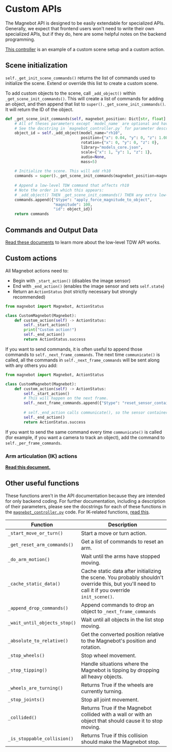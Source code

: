 # Custom APIs

The Magnebot API is designed to be easily extendable for specialized APIs. Generally, we expect that frontend users won't need to write their own specialized APIs, but if they do, here are some helpful notes on the backend programming.

[This controller](https://github.com/alters-mit/magnebot/blob/main/controllers/examples/custom_api.py) is an example of a custom scene setup and a custom action.

## Scene initialization

`self._get_init_scene_commands()` returns the list of commands used to initialize the scene. Extend or override this list to create a custom scene.

To add custom objects to the scene, call `_add_object()` within `_get_scene_init_commands()`. This will create a list of commands for adding an object, and then append that list to `super()._get_scene_init_commands()`. It will return the ID of the object.

```python
def _get_scene_init_commands(self, magnebot_position: Dict[str, float] = None) -> List[dict]:
    # All of theses parameters except `model_name` are optional and have default values.
    # See the docstring in `magnebot_controller.py` for parameter descriptions.
    object_id = self._add_object(model_name="rh10",
                                 position={"x": 0.04, "y": 0, "z": 1.081},
                                 rotation={"x": 0, "y": 0, "z": 0},
                                 library="models_core.json",
                                 scale={"x": 1, "y": 1, "z": 1},
                                 audio=None,
                                 mass=5)
    
    # Initialize the scene. This will add rh10
    commands = super()._get_scene_init_commands(magnebot_position=magnebot_position)
    
    # Append a low-level TDW command that affects rh10
    # Note the order in which this appears: 
    # _add_object() THEN _get_scene_init_commands() THEN any extra low-level commands.
    commands.append({"$type": "apply_force_magnitude_to_object", 
                     "magnitude": 100, 
                     "id": object_id})
    return commands
```

## Commands and Output Data

[Read these documents](https://github.com/threedworld-mit/tdw/tree/master/Documentation/api) to learn more about the low-level TDW API works.

## Custom actions

All Magnebot actions need to:

- Begin with `_start_action()` (disables the image sensor)
- End with `_end_action()` (enables the image sensor and sets `self.state`)
- Return an `ActionStatus` (not strictly necessary but strongly recommended)

```python
from magnebot import Magnebot, ActionStatus

class CustomMagnebot(Magnebot):
    def custom_action(self) -> ActionStatus:
        self._start_action()
        print("Custom action!")
        self._end_action()
        return ActionStatus.success
```

If you want to send commands, it is often useful to append those commands to `self._next_frame_commands`.  The next time `communicate()` is called, all the commands in `self._next_frame_commands` will be sent along with any others you add:

```python
from magnebot import Magnebot, ActionStatus

class CustomMagnebot(Magnebot):
    def custom_action(self) -> ActionStatus:
        self._start_action()
        # This will happen on the next frame.
        self._next_frame_commands.append({"$type": "reset_sensor_container_rotation"})
        
        # self._end_action calls communicate(), so the sensor container will be reset on the same frame as the image capture.
        self._end_action()
        return ActionStatus.success
```

If you want to send the same command every time `communicate()` is called (for example, if you want a camera to track an object), add the command to `self._per_frame_commands`.

### Arm articulation (IK) actions

[**Read this document.**](arm_articulation.md)

## Other useful functions

These functions aren't in the API documentation because they are intended for only backend coding. For further documentation, including a description of their parameters, please see the docstrings for each of these functions in the [`magnebot_controller.py`](https://github.com/alters-mit/magnebot/blob/main/magnebot/magnebot_controller.py) code. For IK-related functions, [read this](arm_articulation.md).

| Function                     | Description                                                  |
| ---------------------------- | ------------------------------------------------------------ |
| `_start_move_or_turn()`      | Start a move or turn action.                                 |
| `_get_reset_arm_commands()`  | Get a list of commands to reset an arm.                      |
| `_do_arm_motion()`           | Wait until the arms have stopped moving.                     |
| `_cache_static_data()`       | Cache static data after initializing the scene. You probably shouldn't override this, but you'll need to call it if you override `init_scene()`. |
| `_append_drop_commands()`    | Append commands to drop an object to `_next_frame_commands`  |
| `_wait_until_objects_stop()` | Wait until all objects in the list stop moving.              |
| `_absolute_to_relative()`    | Get the converted position relative to the Magnebot's position and rotation. |
| `_stop_wheels()`             | Stop wheel movement.                                         |
| `_stop_tipping()`            | Handle situations where the Magnebot is tipping by dropping all heavy objects. |
| `_wheels_are_turning()`      | Returns True if the wheels are currently turning.            |
| `_stop_joints()`             | Stop all joint movement.                                     |
| `_collided()`                | Returns True if the Magnebot collided with a wall or with an object that should cause it to stop moving. |
| `_is_stoppable_collision()`  | Returns True if this collision should make the Magnebot stop. |
